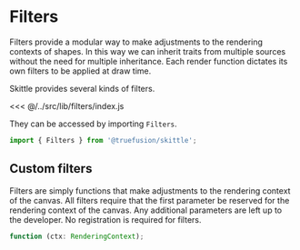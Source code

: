 # Filters

Filters provide a modular way to make adjustments to the rendering contexts of shapes.
In this way we can inherit traits from multiple sources without the need for multiple inheritance.
Each render function dictates its own filters to be applied at draw time.

Skittle provides several kinds of filters.

<<< @/../src/lib/filters/index.js

They can be accessed by importing `Filters`.

```js
import { Filters } from '@truefusion/skittle';
```

## Custom filters

Filters are simply functions that make adjustments to the rendering context of the canvas.
All filters require that the first parameter be reserved for the rendering context of the canvas.
Any additional parameters are left up to the developer.
No registration is required for filters.

```ts
function (ctx: RenderingContext);
```

